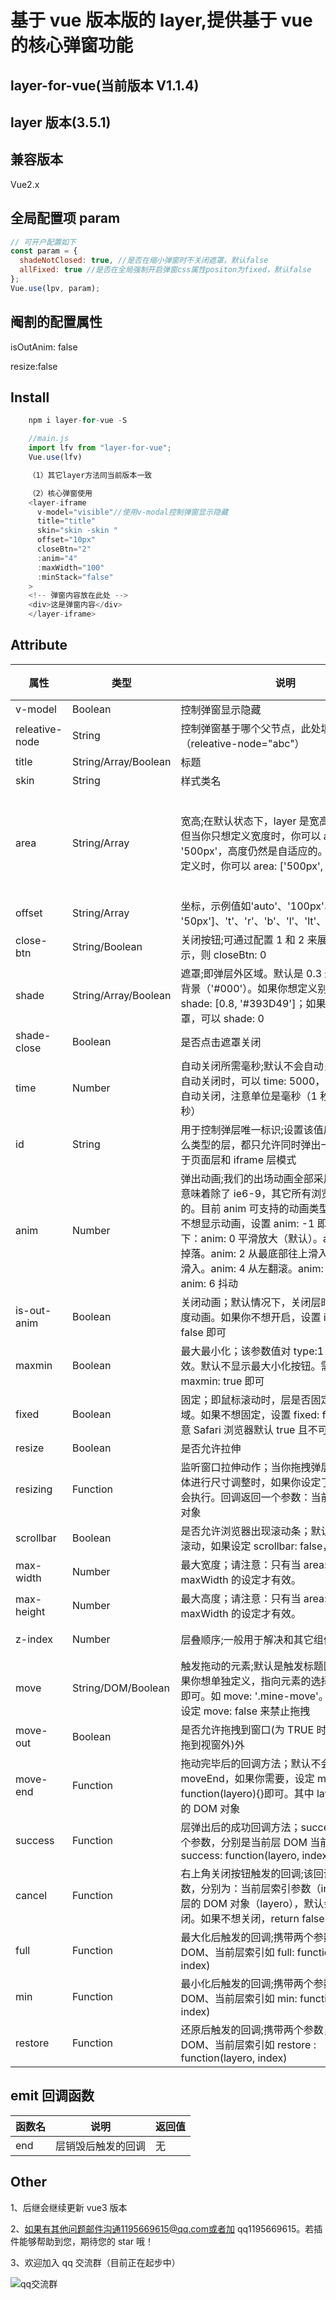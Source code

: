# 基于 vue 版本版的 layer,提供基于 vue 的核心弹窗功能

## layer-for-vue(当前版本 V1.1.4)

## layer 版本(3.5.1)

## 兼容版本

Vue2.x

## 全局配置项 param

```javascript
// 可开户配置如下
const param = {
  shadeNotClosed: true, //是否在缩小弹窗时不关闭遮罩，默认false
  allFixed: true //是否在全局强制开启弹窗css属性positon为fixed，默认false
};
Vue.use(lpv, param);
```

## 阉割的配置属性

isOutAnim: false

resize:false

## Install

```javascript
	npm i layer-for-vue -S

	//main.js
	import lfv from "layer-for-vue";
	Vue.use(lfv)

	（1）其它layer方法同当前版本一致

	（2）核心弹窗使用
	<layer-iframe
      v-model="visible"//使用v-modal控制弹窗显示隐藏
      title="title"
      skin="skin -skin "
      offset="10px"
      closeBtn="2"
      :anim="4"
      :maxWidth="100"
      :minStack="false"
    >
	<!-- 弹窗内容放在此处 -->
    <div>这是弹窗内容</div>
    </layer-iframe>
```

## Attribute

| 属性           | 类型                 | 说明                                                                                                                                                                                                                                                                                                       | 默认                                                                                                                | 是否必传 |
| -------------- | -------------------- | ---------------------------------------------------------------------------------------------------------------------------------------------------------------------------------------------------------------------------------------------------------------------------------------------------------- | ------------------------------------------------------------------------------------------------------------------- | -------- |
| v-model        | Boolean              | 控制弹窗显示隐藏                                                                                                                                                                                                                                                                                           | 无                                                                                                                  | TRUE     |
| releative-node | String               | 控制弹窗基于哪个父节点，此处填 id 如（releative-node="abc"）                                                                                                                                                                                                                                               | 无                                                                                                                  | FALSE    |
| title          | String/Array/Boolean | 标题                                                                                                                                                                                                                                                                                                       | 信息                                                                                                                | FALSE    |
| skin           | String               | 样式类名                                                                                                                                                                                                                                                                                                   | ""                                                                                                                  | FALSE    |
| area           | String/Array         | 宽高;在默认状态下，layer 是宽高都自适应的，但当你只想定义宽度时，你可以 area: '500px'，高度仍然是自适应的。当你宽高都要定义时，你可以 area: ['500px', '300px']                                                                                                                                             | ["1000px","100%"],注意 100%是根据第一个非 static 定位的父标签去设置的，如果默认根据 body 或 html，请设置 fixed 属性 | FALSE    |
| offset         | String/Array         | 坐标，示例值如'auto'、'100px'、['100px', '50px']、't'、'r'、'b'、'l'、'lt'、'lb'、'rt'、'rb'                                                                                                                                                                                                               | auto:垂直水平居中                                                                                                   | FALSE    |
| close-btn      | String/Boolean       | 关闭按钮;可通过配置 1 和 2 来展示，如果不显示，则 closeBtn: 0                                                                                                                                                                                                                                              | 1                                                                                                                   | FALSE    |
| shade          | String/Array/Boolean | 遮罩;即弹层外区域。默认是 0.3 透明度的黑色背景（'#000'）。如果你想定义别的颜色，可以 shade: [0.8, '#393D49']；如果你不想显示遮罩，可以 shade: 0                                                                                                                                                            | [0.3, '#000']                                                                                                       | FALSE    |
| shade-close    | Boolean              | 是否点击遮罩关闭                                                                                                                                                                                                                                                                                           | TRUE                                                                                                                | FALSE    |
| time           | Number               | 自动关闭所需毫秒;默认不会自动关闭。当你想自动关闭时，可以 time: 5000，即代表 5 秒后自动关闭，注意单位是毫秒（1 秒=1000 毫秒）                                                                                                                                                                              | 0                                                                                                                   | FALSE    |
| id             | String               | 用于控制弹层唯一标识;设置该值后，不管是什么类型的层，都只允许同时弹出一个。一般用于页面层和 iframe 层模式                                                                                                                                                                                                  | 空字符                                                                                                              | FALSE    |
| anim           | Number               | 弹出动画;我们的出场动画全部采用 CSS3。这意味着除了 ie6-9，其它所有浏览器都是支持的。目前 anim 可支持的动画类型有 0-6 如果不想显示动画，设置 anim: -1 即可。参数值如下：anim: 0 平滑放大（默认）。anim: 1 从上掉落。anim: 2 从最底部往上滑入。nim: 3 从左滑入。anim: 4 从左翻滚。anim: 5 渐显。anim: 6 抖动 | 0                                                                                                                   | FALSE    |
| is-out-anim    | Boolean              | 关闭动画；默认情况下，关闭层时会有一个过度动画。如果你不想开启，设置 isOutAnim: false 即可                                                                                                                                                                                                                 | TRUE                                                                                                                | FALSE    |
| maxmin         | Boolean              | 最大最小化；该参数值对 type:1 和 type:2 有效。默认不显示最大小化按钮。需要显示配置 maxmin: true 即可                                                                                                                                                                                                       | TRUE                                                                                                                | FALSE    |
| fixed          | Boolean              | 固定；即鼠标滚动时，层是否固定在可视区域。如果不想固定，设置 fixed: false 即可（注意 Safari 浏览器默认 true 且不可更改）                                                                                                                                                                                   | TRUE                                                                                                                | FALSE    |
| resize         | Boolean              | 是否允许拉伸                                                                                                                                                                                                                                                                                               | FALSE                                                                                                               | FALSE    |
| resizing       | Function             | 监听窗口拉伸动作；当你拖拽弹层右下角对窗体进行尺寸调整时，如果你设定了该回调，则会执行。回调返回一个参数：当前层的 DOM 对象                                                                                                                                                                                | null                                                                                                                | FALSE    |
| scrollbar      | Boolean              | 是否允许浏览器出现滚动条；默认允许浏览器滚动，如果设定 scrollbar: false，则屏蔽                                                                                                                                                                                                                            | TRUE                                                                                                                | FALSE    |
| max-width      | Number               | 最大宽度；请注意：只有当 area: 'auto'时，maxWidth 的设定才有效。                                                                                                                                                                                                                                           | 1200                                                                                                                | FALSE    |
| max-height     | Number               | 最大高度；请注意：只有当 area: 'auto'时，maxWidth 的设定才有效。                                                                                                                                                                                                                                           | 560                                                                                                                 | FALSE    |
| z-index        | Number               | 层叠顺序;一般用于解决和其它组件的层叠冲突                                                                                                                                                                                                                                                                  | 19891014（贤心生日 0.0）                                                                                            | FALSE    |
| move           | String/DOM/Boolean   | 触发拖动的元素;默认是触发标题区域拖拽。如果你想单独定义，指向元素的选择器或者 DOM 即可。如 move: '.mine-move'。你还可以配置设定 move: false 来禁止拖拽                                                                                                                                                     | .layui-layer-title                                                                                                  | FALSE    |
| move-out       | Boolean              | 是否允许拖拽到窗口(为 TRUE 时优化了弹窗可拖到视窗外)外                                                                                                                                                                                                                                                     | TRUE                                                                                                                | FALSE    |
| move-end       | Function             | 拖动完毕后的回调方法；默认不会触发 moveEnd，如果你需要，设定 moveEnd: function(layero){}即可。其中 layero 为当前层的 DOM 对象                                                                                                                                                                              | null                                                                                                                | FALSE    |
| success        | Function             | 层弹出后的成功回调方法；success 会携带两个参数，分别是当前层 DOM 当前层索引如 success: function(layero, index){}                                                                                                                                                                                           | null                                                                                                                | FALSE    |
| cancel         | Function             | 右上角关闭按钮触发的回调;该回调携带两个参数，分别为：当前层索引参数（index）、当前层的 DOM 对象（layero），默认会自动触发关闭。如果不想关闭，return false 即可                                                                                                                                             | null                                                                                                                | FALSE    |
| full           | Function             | 最大化后触发的回调;携带两个参数，即当前层 DOM、当前层索引如 full: function(layero, index)                                                                                                                                                                                                                  | null                                                                                                                | FALSE    |
| min            | Function             | 最小化后触发的回调;携带两个参数，即当前层 DOM、当前层索引如 min: function(layero, index)                                                                                                                                                                                                                   | null                                                                                                                | FALSE    |
| restore        | Function             | 还原后触发的回调;携带两个参数，即当前层 DOM、当前层索引如 restore : function(layero, index)                                                                                                                                                                                                                | null                                                                                                                | FALSE    |

## emit 回调函数

| 函数名 | 说明               | 返回值 |
| ------ | ------------------ | ------ |
| end    | 层销毁后触发的回调 | 无     |

## Other

1、后继会继续更新 vue3 版本

2、如果有其他问题邮件沟通1195669615@qq.com或者加 qq1195669615。若插件能够帮助到您，期待您的 star 哦！

3、欢迎加入 qq 交流群（目前正在起步中）

![qq交流群](./qshare.jpg)
